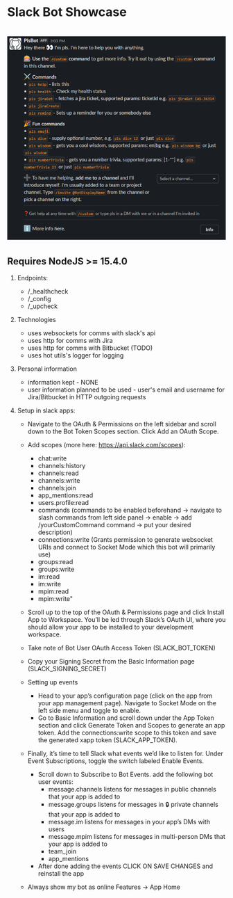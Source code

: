 # Slack Bot Showcase
# <p align="center">[<img alt="showcase" src="./showcase.png" />](./showcase.png)</p>

## Requires NodeJS >= 15.4.0

1. Endpoints:
    - /_healthcheck
    - /_config
    - /_upcheck

2. Technologies
    - uses websockets for comms with slack's api
    - uses http for comms with Jira
    - uses http for comms with Bitbucket (TODO)
    - uses hot utils's logger for logging 

3. Personal information
    - information kept - NONE
    - user information planned to be used - user's email and username for Jira/Bitbucket in HTTP outgoing requests

4. Setup in slack apps:
    - Navigate to the OAuth & Permissions on the left sidebar and scroll down to the Bot Token Scopes section. Click Add an OAuth Scope.
    - Add scopes (more here: https://api.slack.com/scopes):
        - chat:write
        - channels:history
        - channels:read
        - channels:write
        - channels:join
        - app_mentions:read
        - users.profile:read
        - commands (commands to be enabled beforehand -> navigate to slash commands from left side panel -> enable -> add /yourCustomCommand  command -> put your desired description)
        - connections:write (Grants permission to generate websocket URIs and connect to Socket Mode which this bot will primarily use)
        - groups:read
        - groups:write
        - im:read
        - im:write
        - mpim:read
        - mpim:write"
    - Scroll up to the top of the OAuth & Permissions page and click Install App to Workspace. You’ll be led through Slack’s OAuth UI, where you should allow your app to be installed to your development workspace.
    - Take note of Bot User OAuth Access Token (SLACK_BOT_TOKEN)
    - Copy your Signing Secret from the Basic Information page (SLACK_SIGNING_SECRET)
    - Setting up events
        - Head to your app’s configuration page (click on the app from your app management page). Navigate to Socket Mode on the left side menu and toggle to enable.
        - Go to Basic Information and scroll down under the App Token section and click Generate Token and Scopes to generate an app token. Add the connections:write scope to this token and save the generated xapp token (SLACK_APP_TOKEN).
    - Finally, it’s time to tell Slack what events we’d like to listen for. Under Event Subscriptions, toggle the switch labeled Enable Events.
        - Scroll down to Subscribe to Bot Events. add the following bot user events:
            - message.channels listens for messages in public channels that your app is added to
            - message.groups listens for messages in 🔒 private channels that your app is added to
            - message.im listens for messages in your app’s DMs with users
            - message.mpim listens for messages in multi-person DMs that your app is added to
            - team_join
            - app_mentions
        - After done adding the events CLICK ON SAVE CHANGES and reinstall the app

    - Always show my bot as online Features -> App Home
